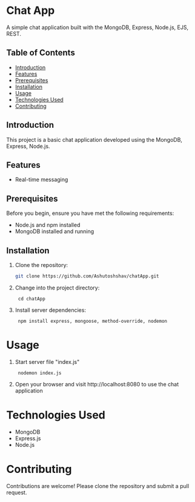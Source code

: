 # Chat App

A simple chat application built with the MongoDB, Express, Node.js, EJS, REST.

## Table of Contents

- [Introduction](#introduction)
- [Features](#features)
- [Prerequisites](#prerequisites)
- [Installation](#installation)
- [Usage](#usage)
- [Technologies Used](#technologies-used)
- [Contributing](#contributing)

## Introduction

This project is a basic chat application developed using the MongoDB, Express, Node.js.

## Features

- Real-time messaging

## Prerequisites

Before you begin, ensure you have met the following requirements:

- Node.js and npm installed
- MongoDB installed and running

## Installation

1. Clone the repository:

   ```bash
   git clone https://github.com/Ashutoshshav/chatApp.git

2. Change into the project directory:

        cd chatApp

3. Install server dependencies:

        npm install express, mongoose, method-override, nodemon


# Usage

1. Start server file "index.js"

        nodemon index.js

2. Open your browser and visit http://localhost:8080 to use the chat application

# Technologies Used

- MongoDB
- Express.js
- Node.js

# Contributing

Contributions are welcome! Please clone the repository and submit a pull request.